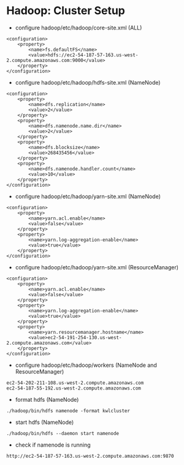 # Hadoop: Cluster Setup

- configure hadoop/etc/hadoop/core-site.xml (ALL)
```
<configuration>
    <property>
        <name>fs.defaultFS</name>
        <value>hdfs://ec2-54-187-57-163.us-west-2.compute.amazonaws.com:9000</value>
    </property>
</configuration>
```

- configure hadoop/etc/hadoop/hdfs-site.xml (NameNode)
```
<configuration>
    <property>
        <name>dfs.replication</name>
        <value>2</value>
    </property>
    <property>
        <name>dfs.namenode.name.dir</name>
        <value>2</value>
    </property>
    <property>
        <name>dfs.blocksize</name>
        <value>268435456</value>
    </property>
    <property>
        <name>dfs.namenode.handler.count</name>
        <value>10</value>
    </property>
</configuration>
```

- configure hadoop/etc/hadoop/yarn-site.xml (NameNode)
```
<configuration>
    <property>
        <name>yarn.acl.enable</name>
        <value>false</value>
    </property>
    <property>
        <name>yarn.log-aggregation-enable</name>
        <value>true</value>
    </property>
</configuration>
```

- configure hadoop/etc/hadoop/yarn-site.xml (ResourceManager)
```
<configuration>
    <property>
        <name>yarn.acl.enable</name>
        <value>false</value>
    </property>
    <property>
        <name>yarn.log-aggregation-enable</name>
        <value>true</value>
    </property>
    <property>
        <name>yarn.resourcemanager.hostname</name>
        <value>ec2-54-191-254-130.us-west-2.compute.amazonaws.com</value>
    </property>
</configuration>
```

- configure hadoop/etc/hadoop/workers (NameNode and ResourceManager)
```
ec2-54-202-211-108.us-west-2.compute.amazonaws.com
ec2-54-187-55-192.us-west-2.compute.amazonaws.com
```

- format hdfs (NameNode)
```
./hadoop/bin/hdfs namenode -format kwlcluster
```

- start hdfs (NameNode)
```
./hadoop/bin/hdfs --daemon start namenode
```

- check if namenode is running
```
http://ec2-54-187-57-163.us-west-2.compute.amazonaws.com:9870
```